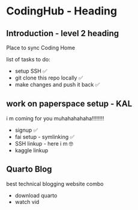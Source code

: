 # CodingHub - Heading 

## Introduction - level 2 heading 

Place to sync Coding Home

list of tasks to do: 
- setup SSH ✅
- git clone this repo locally ✅
- make changes and push it back ✅

## work on paperspace setup - KAL
i m coming for you muhahahahaha!!!!!!!!
- signup ✅
- fai setup - symlinking ✅
- SSH linkup - here i m 🤓
- kaggle linkup

## Quarto Blog
 best technical blogging website combo 
 - download quarto
 - watch vid

